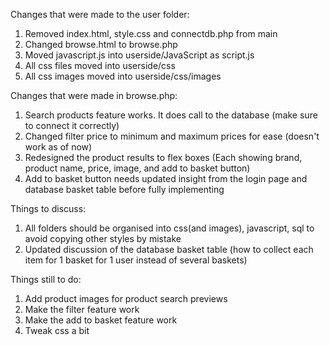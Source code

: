 Changes that were made to the user folder:
1. Removed index.html, style.css and connectdb.php from main
2. Changed browse.html to browse.php
3. Moved javascript.js into userside/JavaScript as script.js
4. All css files moved into userside/css
5. All css images moved into userside/css/images

Changes that were made in browse.php:
1. Search products feature works. It does call to the database (make sure to connect it correctly)
2. Changed filter price to minimum and maximum prices for ease (doesn't work as of now)
3. Redesigned the product results to flex boxes (Each showing brand, product name, price, image, and add to basket button)
4. Add to basket button needs updated insight from the login page and database basket table before fully implementing

Things to discuss:
1. All folders should be organised into css(and images), javascript, sql to avoid copying other styles by mistake
2. Updated discussion of the database basket table (how to collect each item for 1 basket for 1 user instead of several baskets)

Things still to do:
1. Add product images for product search previews
2. Make the filter feature work
3. Make the add to basket feature work
4. Tweak css a bit
